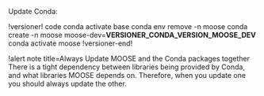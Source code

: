 Update Conda:

!versioner! code
conda activate base
conda env remove -n moose
conda create -n moose moose-dev=__VERSIONER_CONDA_VERSION_MOOSE_DEV__
conda activate moose
!versioner-end!

!alert note title=Always Update MOOSE and the Conda packages together
There is a tight dependency between libraries being provided by Conda, and what libraries MOOSE
depends on. Therefore, when you update one you should always update the other.
